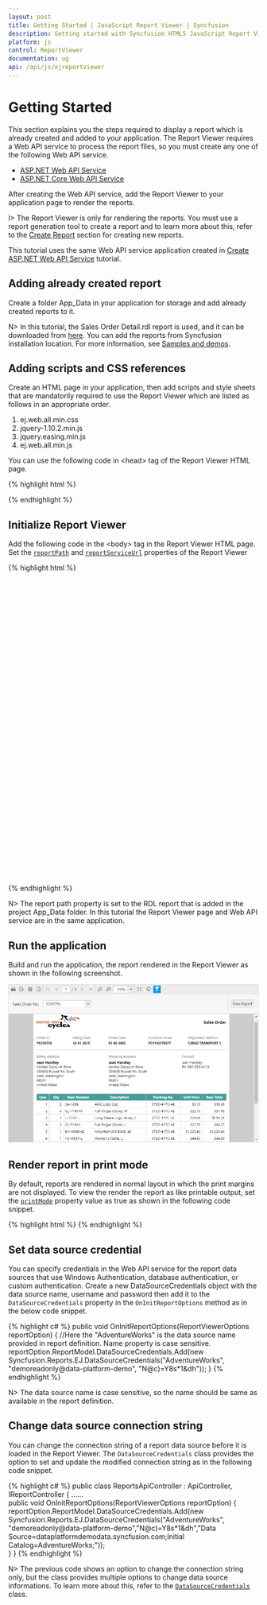 ```yaml
---
layout: post
title: Getting Started | JavaScript Report Viewer | Syncfusion
description: Getting started with Syncfusion HTML5 JavaScript Report Viewer
platform: js
control: ReportViewer
documentation: ug
api: /api/js/ejreportviewer
---
```


# Getting Started
This section explains you the steps required to display a report which is already created and added to your application. The Report Viewer requires a Web API service to process the report files, so you must create any one of the following Web API service.

* [ASP.NET Web API Service](/js/reportviewer/create-aspnet-web-api-service)
* [ASP.NET Core Web API Service](/js/reportviewer/create-aspnet-core-web-api-service)

After creating the Web API service, add the Report Viewer to your application page to render the reports.

I> The Report Viewer is only for rendering the reports. You must use a report generation tool to create a report and to learn more about this, refer to the [Create Report](/js/reportviewer/how-to/create-report) section for creating new reports.

This tutorial uses the same Web API service application created in [Create ASP.NET Web API Service](/js/reportviewer/create-aspnet-web-api-service) tutorial.

## Adding already created report
Create a folder App_Data in your application for storage and add already created reports to it.

N> In this tutorial, the Sales Order Detail.rdl report is used, and it can be downloaded from [here](http://www.syncfusion.com/downloads/support/directtrac/general/ze/Sales_Order_Detail-1633189686). You can add the reports from Syncfusion installation location. For more information, see [Samples and demos](/js/reportviewer/samples-and-demos).

## Adding scripts and CSS references
Create an HTML page in your application, then add scripts and style sheets that are mandatorily required to use the Report Viewer which are listed as follows in an appropriate order.

1.	ej.web.all.min.css
2.	jquery-1.10.2.min.js
3.	jquery.easing.min.js
4.	ej.web.all.min.js

You can use the following code in &lt;head&gt; tag of the Report Viewer HTML page.

{% highlight html %}
<link href="http://cdn.syncfusion.com/{{ site.releaseversion }}/js/web/flat-azure/ej.web.all.min.css" rel="stylesheet" />
<script src="http://code.jquery.com/jquery-1.10.2.min.js" type="text/javascript"></script>
<script src="http://cdnjs.cloudflare.com/ajax/libs/jquery-easing/1.3/jquery.easing.min.js" type="text/javascript"></script>
<script src="http://cdn.syncfusion.com/{{ site.releaseversion }}/js/web/ej.web.all.min.js" type="text/javascript"></script>

{% endhighlight %}

## Initialize Report Viewer 

Add the following code in the &lt;body&gt; tag in the Report Viewer HTML page. Set the [`reportPath`](../api/ejreportviewer#members:reportpath) and [`reportServiceUrl`](../api/ejreportviewer#members:reportserviceurl) properties of the Report Viewer

{% highlight html %}
    <div style="height: 600px; width: 950px;">
        <!-- Creating a div tag which will act as a container for ejReportViewer widget.-->
        <div style="height: 600px; width: 950px; min-height: 400px;" id="viewer"></div>
        <!-- Setting property and initializing ejReportViewer widget.-->
        <script type="text/javascript">
            $(function () {
                $("#viewer").ejReportViewer({
                    reportServiceUrl: "/api/ReportsApi",
                    reportPath: '~/App_Data/Sales Order Detail.rdl'
                });
            });
        </script>
    </div>

{% endhighlight %}

N> The report path property is set to the RDL report that is added in the project App_Data folder.
In this tutorial the Report Viewer page and Web API service are in the same application.

## Run the application
Build and run the application, the report rendered in the Report Viewer as shown in the following screenshot.

![Sales order detail report preview](images/getting-started/sales-order-detail-report.png)

## Render report in print mode
By default, reports are rendered in normal layout in which the print margins are not displayed. To view the render the report as like printable output, set the [`printMode`](../api/ejreportviewer#members:printmode) property value as true as shown in the following code snippet. 

{% highlight html %}
    <script type="text/javascript">
        $(function () {
            $("#viewer").ejReportViewer({
                reportServiceUrl: "/api/ReportsApi",
                reportPath: '~/App_Data/Sales Order Detail.rdl',
                printMode:true
            });
        });
    </script>
{% endhighlight %}

## Set data source credential
You can specify credentials in the Web API service for the report data sources that use Windows Authentication, database authentication, or custom authentication. Create a new DataSourceCredentials object with the data source name, username and password then add it to the `DataSourceCredentials` property in the `OnInitReportOptions` method as in the below code snippet.

{% highlight c# %}
public void OnInitReportOptions(ReportViewerOptions reportOption)
{
    //Here the "AdventureWorks" is the data source name provided in report definition. Name property is case sensitive.
    reportOption.ReportModel.DataSourceCredentials.Add(new Syncfusion.Reports.EJ.DataSourceCredentials("AdventureWorks", "demoreadonly@data-platform-demo", "N@c)=Y8s*1&dh"));
}
{% endhighlight %}

N> The data source name is case sensitive, so the name should be same as available in the report definition.

## Change data source connection string
You can change the connection string of a report data source before it is loaded in the Report Viewer. The `DataSourceCredentials` class provides the option to set and update the modified connection string as in the following code snippet.

{% highlight c# %}
    public class ReportsApiController : ApiController, IReportController
    {
        ……        
        public void OnInitReportOptions(ReportViewerOptions reportOption)
        {
            reportOption.ReportModel.DataSourceCredentials.Add(new Syncfusion.Reports.EJ.DataSourceCredentials("AdventureWorks", "demoreadonly@data-platform-demo","N@c)=Y8s*1&dh","Data Source=dataplatformdemodata.syncfusion.com;Initial Catalog=AdventureWorks;"));        
        }
    }
{% endhighlight %}

N> The previous code shows an option to change the connection string only, but the class provides multiple options to change data source informations. To learn more about this, refer to the  [`DataSourceCredentials`](https://help.syncfusion.com/cr/aspnetmvc/Syncfusion.EJ.ReportViewer~Syncfusion.Reports.EJ.DataSourceCredentials~_ctor.html) class.
